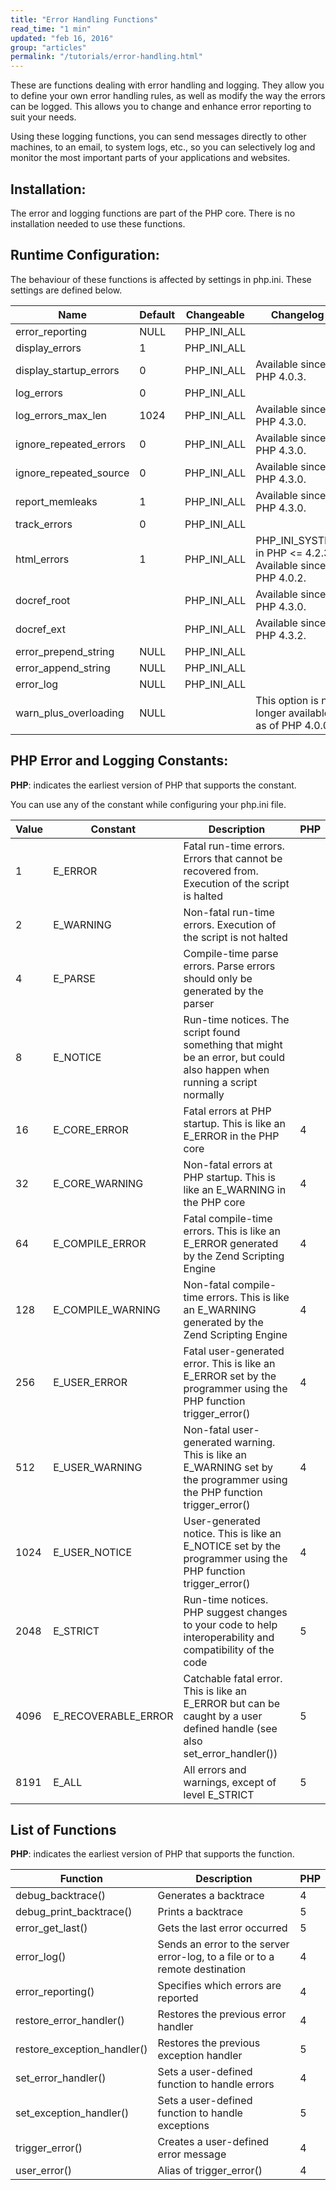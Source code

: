 ```yaml
---
title: "Error Handling Functions"
read_time: "1 min"
updated: "feb 16, 2016"
group: "articles"
permalink: "/tutorials/error-handling.html"
---
```

These are functions dealing with error handling and logging. They allow you to define your own error handling rules, as well as modify the way the errors can be logged. This allows you to change and enhance error reporting to suit your needs.

Using these logging functions, you can send messages directly to other machines, to an email, to system logs, etc., so you can selectively log and monitor the most important parts of your applications and websites.

## Installation:

The error and logging functions are part of the PHP core. There is no installation needed to use these functions.

## Runtime Configuration:

The behaviour of these functions is affected by settings in php.ini. These settings are defined below.

| Name                   | Default | Changeable  | Changelog                                                  |
|------------------------|---------|-------------|------------------------------------------------------------|
| error_reporting        | NULL    | PHP_INI_ALL |                                                            |
| display_errors         | 1       | PHP_INI_ALL |                                                            |
| display_startup_errors | 0       | PHP_INI_ALL | Available since PHP 4.0.3.                                 |
| log_errors             | 0       | PHP_INI_ALL |                                                            |
| log_errors_max_len     | 1024    | PHP_INI_ALL | Available since PHP 4.3.0.                                 |
| ignore_repeated_errors | 0       | PHP_INI_ALL | Available since PHP 4.3.0.                                 |
| ignore_repeated_source | 0       | PHP_INI_ALL | Available since PHP 4.3.0.                                 |
| report_memleaks        | 1       | PHP_INI_ALL | Available since PHP 4.3.0.                                 |
| track_errors           | 0       | PHP_INI_ALL |                                                            |
| html_errors            | 1       | PHP_INI_ALL | PHP_INI_SYSTEM in PHP <= 4.2.3. Available since PHP 4.0.2. |
| docref_root            |         | PHP_INI_ALL | Available since PHP 4.3.0.                                 |
| docref_ext             |         | PHP_INI_ALL | Available since PHP 4.3.2.                                 |
| error_prepend_string   | NULL    | PHP_INI_ALL |                                                            |
| error_append_string    | NULL    | PHP_INI_ALL |                                                            |
| error_log              | NULL    | PHP_INI_ALL |                                                            |
| warn_plus_overloading  | NULL    |             | This option is no longer available as of PHP 4.0.0         |


## PHP Error and Logging Constants:

**PHP**: indicates the earliest version of PHP that supports the constant.

You can use any of the constant while configuring your php.ini file.

| Value | Constant            | Description                                                                                                               | PHP |
|-------|---------------------|---------------------------------------------------------------------------------------------------------------------------|-----|
| 1     | E_ERROR             | Fatal run-time errors. Errors that cannot be recovered from. Execution of the script is halted                            |     |
| 2     | E_WARNING           | Non-fatal run-time errors. Execution of the script is not halted                                                          |     |
| 4     | E_PARSE             | Compile-time parse errors. Parse errors should only be generated by the parser                                            |     |
| 8     | E_NOTICE            | Run-time notices. The script found something that might be an error, but could also happen when running a script normally |     |
| 16    | E_CORE_ERROR        | Fatal errors at PHP startup. This is like an E_ERROR in the PHP core                                                      | 4   |
| 32    | E_CORE_WARNING      | Non-fatal errors at PHP startup. This is like an E_WARNING in the PHP core                                                | 4   |
| 64    | E_COMPILE_ERROR     | Fatal compile-time errors. This is like an E_ERROR generated by the Zend Scripting Engine                                 | 4   |
| 128   | E_COMPILE_WARNING   | Non-fatal compile-time errors. This is like an E_WARNING generated by the Zend Scripting Engine                           | 4   |
| 256   | E_USER_ERROR        | Fatal user-generated error. This is like an E_ERROR set by the programmer using the PHP function trigger_error()          | 4   |
| 512   | E_USER_WARNING      | Non-fatal user-generated warning. This is like an E_WARNING set by the programmer using the PHP function trigger_error()  | 4   |
| 1024  | E_USER_NOTICE       | User-generated notice. This is like an E_NOTICE set by the programmer using the PHP function trigger_error()              | 4   |
| 2048  | E_STRICT            | Run-time notices. PHP suggest changes to your code to help interoperability and compatibility of the code                 | 5   |
| 4096  | E_RECOVERABLE_ERROR | Catchable fatal error. This is like an E_ERROR but can be caught by a user defined handle (see also set_error_handler())  | 5   |
| 8191  | E_ALL               | All errors and warnings, except of level E_STRICT                                                                         | 5   |

## List of Functions

**PHP**: indicates the earliest version of PHP that supports the function.

| Function                    | Description                                                                  | PHP |
|-----------------------------|------------------------------------------------------------------------------|-----|
| debug_backtrace()           | Generates a backtrace                                                        | 4   |
| debug_print_backtrace()     | Prints a backtrace                                                           | 5   |
| error_get_last()            | Gets the last error occurred                                                 | 5   |
| error_log()                 | Sends an error to the server error-log, to a file or to a remote destination | 4   |
| error_reporting()           | Specifies which errors are reported                                          | 4   |
| restore_error_handler()     | Restores the previous error handler                                          | 4   |
| restore_exception_handler() | Restores the previous exception handler                                      | 5   |
| set_error_handler()         | Sets a user-defined function to handle errors                                | 4   |
| set_exception_handler()     | Sets a user-defined function to handle exceptions                            | 5   |
| trigger_error()             | Creates a user-defined error message                                         | 4   |
| user_error()                | Alias of trigger_error()                                                     | 4   |

